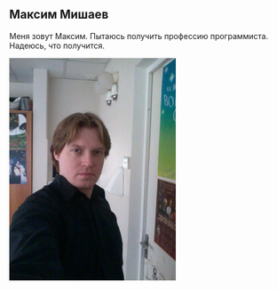 ## Максим Мишаев

Меня зовут Максим. 
Пытаюсь получить профессию программиста. 
Надеюсь, что получится. 

![Моё фото](/img/MyPhoto.png)

